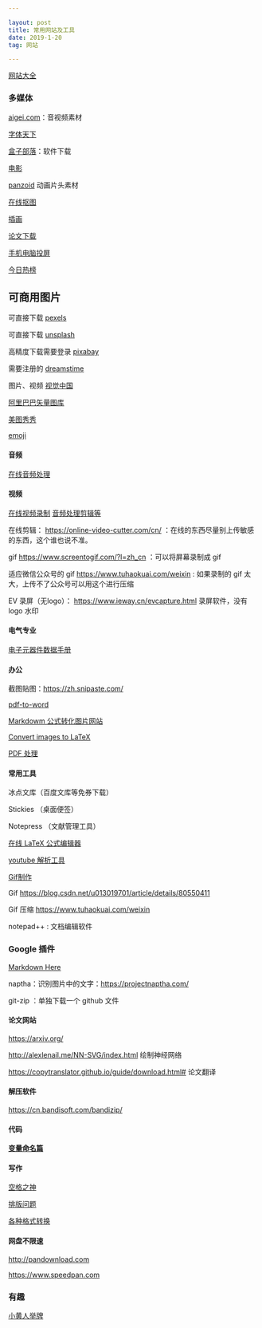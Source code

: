 ```yaml
---

layout: post
title: 常用网站及工具
date: 2019-1-20 
tag: 网站

---
```


[网站大全](http://www.addog.vip/)

### 多媒体

[aigei.com](http://www.aigei.com/)：音视频素材

[字体天下](http://www.fonts.net.cn/)

[盒子部落](https://www.hezibuluo.com/)：软件下载

[电影](https://www.80s.la/)

[panzoid](https://panzoid.com/) 动画片头素材

[在线抠图](https://www.remove.bg/)

[插画](https://www.pixiv.net/)

[论文下载](https://www.cn-ki.net/)

[手机电脑投屏](https://web.airdroid.com/)

[今日热榜](https://tophub.today/)

## 可商用图片
可直接下载
[pexels](https://www.pexels.com/)

可直接下载
[unsplash](https://unsplash.com/)


高精度下载需要登录
[pixabay](https://pixabay.com/)

需要注册的
[dreamstime](https://cn.dreamstime.com/)

图片、视频
[视觉中国](https://www.vcg.com/)

[阿里巴巴矢量图库](http://www.iconfont.cn/)

[美图秀秀](http://xiuxiu.web.meitu.com/)

[emoji](https://emojipedia.org/dog-face/)

#### 音频

[在线音频处理](https://mp3cut.net/cn/beta/)

#### 视频

[在线视频录制](https://www.apowersoft.cn/free-online-screen-recorder)
[音频处理剪辑等](http://www.17rd.com/)



在线剪辑： https://online-video-cutter.com/cn/ ：在线的东西尽量别上传敏感的东西，这个谁也说不准。

gif  https://www.screentogif.com/?l=zh_cn ：可以将屏幕录制成 gif 

适应微信公众号的 gif  https://www.tuhaokuai.com/weixin : 如果录制的 gif 太大，上传不了公众号可以用这个进行压缩

EV 录屏（无logo）： https://www.ieway.cn/evcapture.html 录屏软件，没有 logo 水印

#### 电气专业
[电子元器件数据手册](http://www.alldatasheetcn.com/)

#### 办公

截图贴图：https://zh.snipaste.com/

[pdf-to-word](https://smallpdf.com/cn/pdf-to-word)

[Markdowm 公式转化图片网站](https://www.quicklatex.com/)

[Convert images to LaTeX](https://mathpix.com/)

[PDF 处理](https://www.ilovepdf.com/)

#### 常用工具

冰点文库（百度文库等免券下载）

Stickies （桌面便签）

Notepress （文献管理工具）

[在线 LaTeX 公式编辑器](https://www.codecogs.com/latex/eqneditor.php)

[youtube 解析工具](https://www.vlogdownloader.com/download.html)

[Gif制作](https://tool.gifhome.com/video/)

Gif  https://blog.csdn.net/u013019701/article/details/80550411 

Gif 压缩 https://www.tuhaokuai.com/weixin 

notepad++ : 文档编辑软件

### Google 插件

[ Markdown Here](chrome-extension://elifhakcjgalahccnjkneoccemfahfoa/common/options.html)

naptha：识别图片中的文字：https://projectnaptha.com/

git-zip ：单独下载一个 github 文件

#### 论文网站	

https://arxiv.org/

http://alexlenail.me/NN-SVG/index.html  绘制神经网络

https://copytranslator.github.io/guide/download.html#  论文翻译

#### 解压软件 

https://cn.bandisoft.com/bandizip/

#### 代码

[**变量命名篇**](https://unbug.github.io/codelf/)

#### 写作

[空格之神](https://zizhengwu.github.io/daft-auto-spacing/)

[排版问题](https://bookdown.org/baydap/steemh/wzbjp.html#emoji)

[各种格式转换](https://blog.just4fun.site/document-factory-pandoc.html?tdsourcetag=s_pctim_aiomsg)

#### 网盘不限速

http://pandownload.com

https://www.speedpan.com

### 有趣

[小黄人举牌](https://small-upup.upuptoyou.com/)

